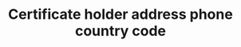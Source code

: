 ---
title: 'Certificate holder address phone country code'
field: 'is.certifiedOrganization.phoneCountryCode'
slug: 'is-certifiedorganization-phonecountrycode'
description: 'International subscriber dialing (ISD) codes'
required: False
module: 'Certificate Holder, Owner or Certified organization'
cluster: 'Certification'
policy: 'Numeric value. Single value only.'
layout: 'home'
---